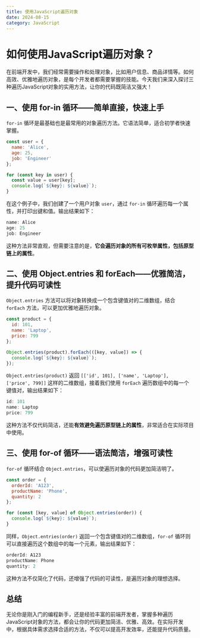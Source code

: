 ```yaml
---
title: 使用JavaScript遍历对象
date: 2024-08-15
category: JavaScript
---
```


# 如何使用JavaScript遍历对象？

在前端开发中，我们经常需要操作和处理对象，比如用户信息、商品详情等。如何高效、优雅地遍历对象，是每个开发者都需要掌握的技能。今天我们来深入探讨三种遍历JavaScript对象的实用方法，让你的代码既简洁又强大！

## 一、使用 for-in 循环——简单直接，快速上手

`for-in` 循环是最基础也是最常用的对象遍历方法。它语法简单，适合初学者快速掌握。

```javascript
const user = {
  name: 'Alice',
  age: 25,
  job: 'Engineer'
};

for (const key in user) {
  const value = user[key];
  console.log(`${key}: ${value}`);
}
```

在这个例子中，我们创建了一个用户对象 `user`，通过 `for-in` 循环遍历每一个属性，并打印出键和值。输出结果如下：

```javascript
name: Alice
age: 25
job: Engineer
```

这种方法非常直观，但需要注意的是，**它会遍历对象的所有可枚举属性，包括原型链上的属性**。

## 二、使用 Object.entries 和 forEach——优雅简洁，提升代码可读性

`Object.entries` 方法可以将对象转换成一个包含键值对的二维数组，结合 `forEach` 方法，可以更加优雅地遍历对象。

```javascript
const product = {
  id: 101,
  name: 'Laptop',
  price: 799
};

Object.entries(product).forEach(([key, value]) => {
  console.log(`${key}: ${value}`);
});
```

`Object.entries(product)` 返回 `[['id', 101], ['name', 'Laptop'], ['price', 799]]` 这样的二维数组，接着我们使用 `forEach` 遍历数组中的每一个键值对，输出结果如下：

```javascript
id: 101
name: Laptop
price: 799
```

这种方法不仅代码简洁，还能**有效避免遍历原型链上的属性**，非常适合在实际项目中使用。

## 三、使用 for-of 循环——语法简洁，增强可读性

`for-of` 循环结合 `Object.entries`，可以使遍历对象的代码更加简洁明了。

```javascript
const order = {
  orderId: 'A123',
  productName: 'Phone',
  quantity: 2
};

for (const [key, value] of Object.entries(order)) {
  console.log(`${key}: ${value}`);
}
```

同样，`Object.entries(order)` 返回一个包含键值对的二维数组，`for-of` 循环则可以直接遍历这个数组中的每一个元素，输出结果如下：

```javascript
orderId: A123
productName: Phone
quantity: 2
```

这种方法不仅简化了代码，还增强了代码的可读性，是遍历对象的理想选择。

## 总结

无论你是刚入门的编程新手，还是经验丰富的前端开发者，掌握多种遍历JavaScript对象的方法，都会让你的代码更加简洁、优雅、高效。在实际开发中，根据具体需求选择合适的方法，不仅可以提高开发效率，还能提升代码质量。
